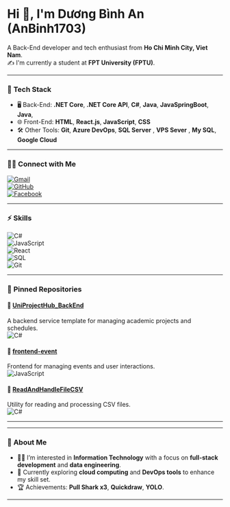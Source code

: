 # Hi 👋, I'm Dương Bình An (AnBinh1703)  

A Back-End developer and tech enthusiast from **Ho Chi Minh City, Viet Nam**.  
✍ I'm currently a student at **FPT University (FPTU)**.  

---

### 🌱 **Tech Stack**
- 🖥️ Back-End: **.NET Core**, **.NET Core API**, **C#**, **Java**, **JavaSpringBoot**, **Java**,
- 🌐 Front-End: **HTML**, **React.js**, **JavaScript**, **CSS**  
- 🛠️ Other Tools: **Git**, **Azure DevOps**, **SQL Server**  , **VPS Sever**  , **My SQL**, **Google Cloud** 

---

### 🤝🏻 **Connect with Me**
 [![Gmail](https://img.shields.io/badge/-Gmail-red?style=flat-square&logo=gmail)](mailto:dan1314705@gmail.com)  
[![GitHub](https://img.shields.io/badge/-GitHub-black?style=flat-square&logo=github)](https://github.com/AnBinh1703)  
[![Facebook](https://img.shields.io/badge/-Facebook-blue?style=flat-square&logo=facebook)](https://www.facebook.com/heens.1703/)

---

### ⚡ **Skills**
![C#](https://img.shields.io/badge/-C%23-blue?style=flat-square&logo=c-sharp)  
![JavaScript](https://img.shields.io/badge/-JavaScript-yellow?style=flat-square&logo=javascript)  
![React](https://img.shields.io/badge/-React-blue?style=flat-square&logo=react)  
![SQL](https://img.shields.io/badge/-SQL-lightgrey?style=flat-square&logo=sql)  
![Git](https://img.shields.io/badge/-Git-orange?style=flat-square&logo=git)  

---

### 📌 **Pinned Repositories**  

#### 🔹 [UniProjectHub_BackEnd](https://github.com/UniProjectHub/UniProjectHub_BackEnd)  
A backend service template for managing academic projects and schedules.  
![C#](https://img.shields.io/badge/-C%23-blue?style=flat-square)  

#### 🔹 [frontend-event](https://github.com/FU-PRN231/frontend-event)  
Frontend for managing events and user interactions.  
![JavaScript](https://img.shields.io/badge/-JavaScript-yellow?style=flat-square)  

#### 🔹 [ReadAndHandleFileCSV](https://github.com/AnBinh1703/ReadAndHandleFileCSV)  
Utility for reading and processing CSV files.  
![C#](https://img.shields.io/badge/-C%23-blue?style=flat-square)  

---



---

### 💬 **About Me**
- 👨‍💻 I’m interested in **Information Technology** with a focus on **full-stack development** and **data engineering**.  
- 🌱 Currently exploring **cloud computing** and **DevOps tools** to enhance my skill set.  
- 🏆 Achievements: **Pull Shark x3**, **Quickdraw**, **YOLO**.  

---




<!---
AnBinh1703/AnBinh1703 is a ✨ special ✨ repository because its `README.md` (this file) appears on your GitHub profile.
You can click the Preview link to take a look at your changes.
--->
